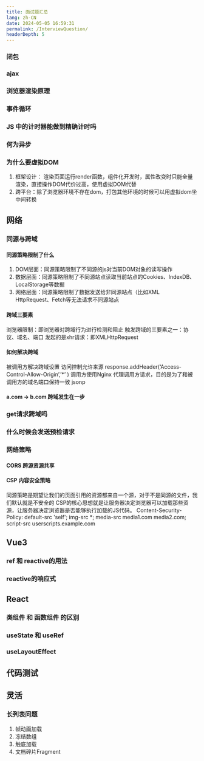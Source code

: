 ```yaml
---
title: 面试题汇总
lang: zh-CN
date: 2024-05-05 16:59:31
permalink: /InterviewQuestion/
headerDepth: 5
---
```


### 闭包

<!-- @include: ../JavaScript/闭包以及内存泄漏原因.md#info -->

### ajax

<!-- @include: ../JavaScript/Ajax.md#info -->

### 浏览器渲染原理

<!-- @include: ../JavaScript/浏览器/浏览器渲染原理.md#info -->

### 事件循环

<!-- @include: ../JavaScript/浏览器/浏览器进程模型.md#evenLoop -->

### JS 中的计时器能做到精确计时吗

<!-- @include: ../JavaScript/浏览器/浏览器进程模型.md#timer -->

### 何为异步

<!-- @include: ../JavaScript/浏览器/浏览器进程模型.md#asynchronous -->

### 为什么要虚拟DOM

1. 框架设计： 渲染页面运行render函数，组件化开发时，属性改变时只能全量渲染，直接操作DOM代价过高，使用虚拟DOM代替
2. 跨平台：除了浏览器环境不存在dom，打包其他环境的时候可以用虚拟dom坐中间转换

## 网络

### 同源与跨域

#### 同源策略限制了什么

1. DOM层面：同源策略限制了不同源的js对当前DOM对象的读写操作
2. 数据层面：同源策略限制了不同源站点读取当前站点的Cookies、IndexDB、LocalStorage等数据
3. 网络层面：同源策略限制了数据发送给非同源站点（比如XML HttpRequest、Fetch等无法请求不同源站点

#### 跨域三要素

浏览器限制：即浏览器对跨域行为进行检测和阻止
触发跨域的三要素之一：协议、域名、端口
发起的是xhr请求：即XMLHttpRequest

#### 如何解决跨域

被调用方解决跨域设置 访问控制允许来源
response.addHeader(‘Access-Control-Allow-Origin’,’*’ )
调用方使用Nginx 代理调用方请求，目的是为了和被调用方的域名端口保持一致
jsonp


#### a.com -> b.com 跨域发生在一步

### get请求跨域吗

### 什么时候会发送预检请求

### 网络策略

#### CORS 跨源资源共享


#### CSP 内容安全策略

同源策略是期望让我们的页面引用的资源都来自一个源，对于不是同源的文件，我们默认就是不安全的
CSP的核心思想就是让服务器决定浏览器可以加载那些资源，让服务器决定浏览器是否能够执行加载的JS代码。
Content-Security-Policy: default-src 'self'; img-src *; media-src media1.com media2.com; script-src userscripts.example.com


## Vue3

### ref 和 reactive的用法
### reactive的响应式

## React

### 类组件 和 函数组件 的区别
### useState 和 useRef
### useLayoutEffect


## 代码测试 

## 灵活

### 长列表问题

1. 帧动画加载
2. 冻结数组
3. 触底加载
4. 文档碎片Fragment
